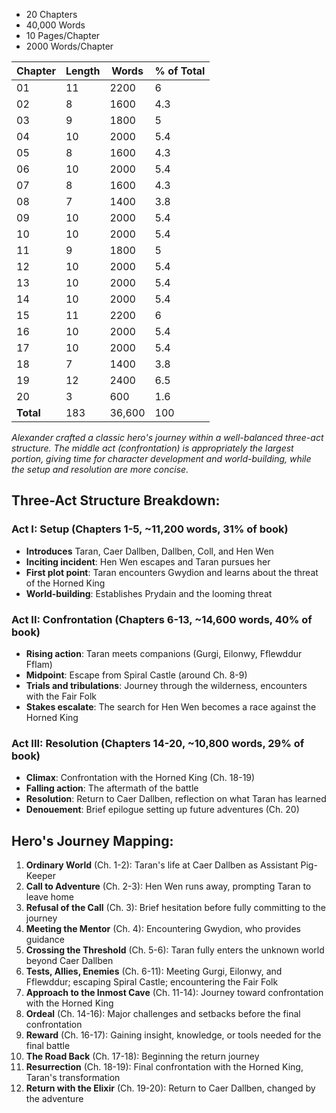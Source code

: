 - 20 Chapters
- 40,000 Words
- 10 Pages/Chapter
- 2000 Words/Chapter

| Chapter   | Length | Words  | % of Total |
| --------- | ------ | ------ | ---------- |
| 01        | 11     | 2200   | 6          |
| 02        | 8      | 1600   | 4.3        |
| 03        | 9      | 1800   | 5          |
| 04        | 10     | 2000   | 5.4        |
| 05        | 8      | 1600   | 4.3        |
| 06        | 10     | 2000   | 5.4        |
| 07        | 8      | 1600   | 4.3        |
| 08        | 7      | 1400   | 3.8        |
| 09        | 10     | 2000   | 5.4        |
| 10        | 10     | 2000   | 5.4        |
| 11        | 9      | 1800   | 5          |
| 12        | 10     | 2000   | 5.4        |
| 13        | 10     | 2000   | 5.4        |
| 14        | 10     | 2000   | 5.4        |
| 15        | 11     | 2200   | 6          |
| 16        | 10     | 2000   | 5.4        |
| 17        | 10     | 2000   | 5.4        |
| 18        | 7      | 1400   | 3.8        |
| 19        | 12     | 2400   | 6.5        |
| 20        | 3      | 600    | 1.6        |
| **Total** | 183    | 36,600 | 100        |

*Alexander crafted a classic hero's journey within a well-balanced three-act structure. The middle act (confrontation) is appropriately the largest portion, giving time for character development and world-building, while the setup and resolution are more concise.*

## Three-Act Structure Breakdown:

### Act I: Setup (Chapters 1-5, ~11,200 words, 31% of book)

- **Introduces** Taran, Caer Dallben, Dallben, Coll, and Hen Wen
- **Inciting incident**: Hen Wen escapes and Taran pursues her
- **First plot point**: Taran encounters Gwydion and learns about the threat of the Horned King
- **World-building**: Establishes Prydain and the looming threat

### Act II: Confrontation (Chapters 6-13, ~14,600 words, 40% of book)

- **Rising action**: Taran meets companions (Gurgi, Eilonwy, Fflewddur Fflam)
- **Midpoint**: Escape from Spiral Castle (around Ch. 8-9)
- **Trials and tribulations**: Journey through the wilderness, encounters with the Fair Folk
- **Stakes escalate**: The search for Hen Wen becomes a race against the Horned King

### Act III: Resolution (Chapters 14-20, ~10,800 words, 29% of book)

- **Climax**: Confrontation with the Horned King (Ch. 18-19)
- **Falling action**: The aftermath of the battle
- **Resolution**: Return to Caer Dallben, reflection on what Taran has learned
- **Denouement**: Brief epilogue setting up future adventures (Ch. 20)

## Hero's Journey Mapping:

1. **Ordinary World** (Ch. 1-2): Taran's life at Caer Dallben as Assistant Pig-Keeper
2. **Call to Adventure** (Ch. 2-3): Hen Wen runs away, prompting Taran to leave home
3. **Refusal of the Call** (Ch. 3): Brief hesitation before fully committing to the journey
4. **Meeting the Mentor** (Ch. 4): Encountering Gwydion, who provides guidance
5. **Crossing the Threshold** (Ch. 5-6): Taran fully enters the unknown world beyond Caer Dallben
6. **Tests, Allies, Enemies** (Ch. 6-11): Meeting Gurgi, Eilonwy, and Fflewddur; escaping Spiral Castle; encountering the Fair Folk
7. **Approach to the Inmost Cave** (Ch. 11-14): Journey toward confrontation with the Horned King
8. **Ordeal** (Ch. 14-16): Major challenges and setbacks before the final confrontation
9. **Reward** (Ch. 16-17): Gaining insight, knowledge, or tools needed for the final battle
10. **The Road Back** (Ch. 17-18): Beginning the return journey
11. **Resurrection** (Ch. 18-19): Final confrontation with the Horned King, Taran's transformation
12. **Return with the Elixir** (Ch. 19-20): Return to Caer Dallben, changed by the adventure
